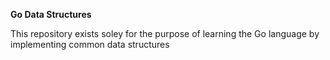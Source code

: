 **Go Data Structures**

This repository exists soley for the purpose of learning the Go language by implementing common data structures
